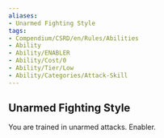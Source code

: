 ```yaml
---
aliases:
- Unarmed Fighting Style
tags:
- Compendium/CSRD/en/Rules/Abilities
- Ability
- Ability/ENABLER
- Ability/Cost/0
- Ability/Tier/Low
- Ability/Categories/Attack-Skill
---
```


  
## Unarmed Fighting Style  
You are trained in unarmed attacks. Enabler.
